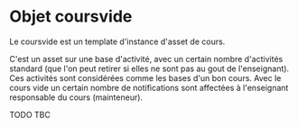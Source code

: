 
# Objet coursvide

Le coursvide est un template d'instance d'asset de cours.

C'est un asset sur une base d'activité, avec un certain nombre d'activités standard (que l'on peut retirer si elles ne sont pas au gout de l'enseignant).
Ces activités sont considérées comme les bases d'un bon cours. 
Avec le cours vide un certain nombre de notifications sont affectées à l'enseignant responsable du cours (mainteneur).


TODO TBC
